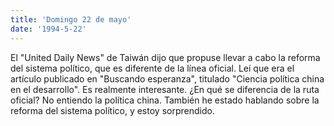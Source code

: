 ```yaml
---
title: 'Domingo 22 de mayo'
date: '1994-5-22'
---
```


El "United Daily News" de Taiwán dijo que propuse llevar a cabo la reforma del sistema político, que es diferente de la línea oficial. Leí que era el artículo publicado en "Buscando esperanza", titulado "Ciencia política china en el desarrollo". Es realmente interesante. ¿En qué se diferencia de la ruta oficial? No entiendo la política china. También he estado hablando sobre la reforma del sistema político, y estoy sorprendido.

